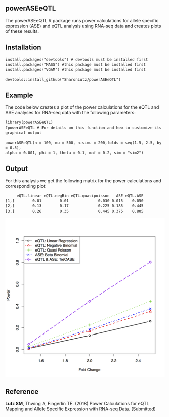 ## powerASEeQTL
The powerASEeQTL R package runs power calculations for allele specific expression (ASE) and eQTL analysis using RNA-seq data and creates plots of these results.

## Installation
```
install.packages("devtools") # devtools must be installed first
install.packages("MASS") #this package must be installed first
install.packages("VGAM") #this package must be installed first

devtools::install_github("SharonLutz/powerASEeQTL")
```

## Example
The code below creates a plot of the power calculations for the eQTL and ASE analyses for RNA-seq data with the following parameters:
```
library(powerASEeQTL)
?powerASEeQTL # For details on this function and how to customize its graphical output

powerASEeQTL(n = 100, mu = 500, n.simu = 200,folds = seq(1.5, 2.5, by = 0.5), 
alpha = 0.001, phi = 1, theta = 0.1, maf = 0.2, sim = "sim2")
```

## Output
For this analysis we get the following matrix for the power calculations and corresponding plot:
```
     eQTL.linear eQTL.negBin eQTL.quasipoisson   ASE eQTL.ASE
[1,]        0.01        0.01             0.030 0.015    0.050
[2,]        0.13        0.17             0.225 0.185    0.445
[3,]        0.26        0.35             0.445 0.375    0.805
```
<img src="https://github.com/SharonLutz/powerASEeQTL/blob/master/powerASEeQTLn100Mu500.png" width="600">

## Reference
**Lutz SM**, Thwing A, Fingerlin TE. (2018) Power Calculations for eQTL Mapping and Allele Specific Expression with RNA-seq Data. (Submitted)

